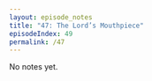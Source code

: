 ```yaml
---
layout: episode_notes
title: "47: The Lord’s Mouthpiece"
episodeIndex: 49
permalink: /47
---
```

No notes yet.
